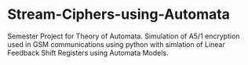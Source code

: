 # Stream-Ciphers-using-Automata
Semester Project for Theory of Automata. Simulation of A5/1 encryption used in GSM communications using python with simlation of Linear Feedback Shift Registers using Automata Models.
